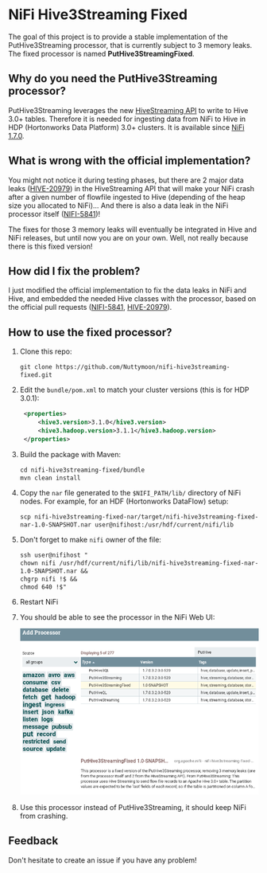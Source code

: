 # NiFi Hive3Streaming Fixed

The goal of this project is to provide a stable implementation of the PutHive3Streaming processor, that is currently subject to 3 memory leaks. The fixed processor is named **PutHive3StreamingFixed**.

## Why do you need the PutHive3Streaming processor?

PutHive3Streaming leverages the new [HiveStreaming API](https://cwiki.apache.org/confluence/display/Hive/Streaming+Data+Ingest+V2) to write to Hive 3.0+ tables. Therefore it is needed for ingesting data from NiFi to Hive in HDP (Hortonworks Data Platform) 3.0+ clusters. It is available since [NiFi 1.7.0](https://cwiki.apache.org/confluence/display/NIFI/Release+Notes#ReleaseNotes-Version1.7.0).

## What is wrong with the official implementation?

You might not notice it during testing phases, but there are 2 major data leaks ([HIVE-20979](https://issues.apache.org/jira/browse/HIVE-20979?jql=project%20%3D%20HIVE%20AND%20fixVersion%20%3D%203.1.1)) in the HiveStreaming API that will make your NiFi crash after a given number of flowfile ingested to Hive (depending of the heap size you allocated to NiFi)... And there is also a data leak in the NiFi processor itself ([NIFI-5841](https://issues.apache.org/jira/browse/NIFI-5841))!

The fixes for those 3 memory leaks will eventually be integrated in Hive and NiFi releases, but until now you are on your own. Well, not really because there is this fixed version!

## How did I fix the problem?

I just modified the official implementation to fix the data leaks in NiFi and Hive, and embedded the needed Hive classes with the processor, based on the official pull requests ([NIFI-5841](https://github.com/apache/nifi/pull/3249), [HIVE-20979](https://github.com/apache/hive/pull/495)).

## How to use the fixed processor?

1. Clone this repo:
   ```
   git clone https://github.com/Nuttymoon/nifi-hive3streaming-fixed.git
   ```
2. Edit the `bundle/pom.xml` to match your cluster versions (this is for HDP 3.0.1):
   ```xml
    <properties>
        <hive3.version>3.1.0</hive3.version>
        <hive3.hadoop.version>3.1.1</hive3.hadoop.version>
    </properties>
   ```
3. Build the package with Maven:
   ```
   cd nifi-hive3streaming-fixed/bundle
   mvn clean install
   ```
4. Copy the `nar` file generated to the `$NIFI_PATH/lib/` directory of NiFi nodes. For example, for an HDF (Hortonworks DataFlow) setup:
   ```shell
   scp nifi-hive3streaming-fixed-nar/target/nifi-hive3streaming-fixed-nar-1.0-SNAPSHOT.nar user@nifihost:/usr/hdf/current/nifi/lib
   ```
5. Don't forget to make `nifi` owner of the file:
   ```shell
   ssh user@nifihost "
   chown nifi /usr/hdf/current/nifi/lib/nifi-hive3streaming-fixed-nar-1.0-SNAPSHOT.nar &&
   chgrp nifi !$ &&
   chmod 640 !$"
   ```
6. Restart NiFi
7. You should be able to see the processor in the NiFi Web UI:

   ![NiFi UI](images/nifi-ui.png)

8. Use this processor instead of PutHive3Streaming, it should keep NiFi from crashing.

## Feedback

Don't hesitate to create an issue if you have any problem!
